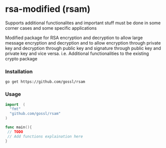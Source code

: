 # rsa-modified (rsam)

Supports additional functionalites and important stuff must be done in some corner cases and some specific applications

Modified package for RSA encryption and decryption to allow large message encryption and decryption and to allow encryption through private key and decryption through public key and signature through public key and private key and vice versa. i.e. Additional functionalities to the existing crypto package

### Installation 

```shell
go get https://github.com/gossl/rsam 
```

### Usage

```go
import  (
  "fmt"
  "github.com/gossl/rsam"
)

func main(){
 // TODO 
 // Add functions explaination here
}
```
